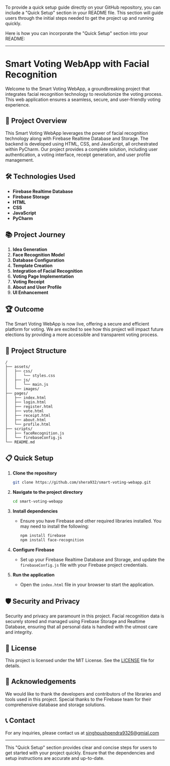 To provide a quick setup guide directly on your GitHub repository, you can include a "Quick Setup" section in your README file. This section will guide users through the initial steps needed to get the project up and running quickly.

Here is how you can incorporate the "Quick Setup" section into your README:

---

# Smart Voting WebApp with Facial Recognition

Welcome to the Smart Voting WebApp, a groundbreaking project that integrates facial recognition technology to revolutionize the voting process. This web application ensures a seamless, secure, and user-friendly voting experience.

## 🚀 Project Overview

This Smart Voting WebApp leverages the power of facial recognition technology along with Firebase Realtime Database and Storage. The backend is developed using HTML, CSS, and JavaScript, all orchestrated within PyCharm. Our project provides a complete solution, including user authentication, a voting interface, receipt generation, and user profile management.

## 🛠️ Technologies Used

- **Firebase Realtime Database**
- **Firebase Storage**
- **HTML**
- **CSS**
- **JavaScript**
- **PyCharm**

## 📚 Project Journey

1. **Idea Generation**
2. **Face Recognition Model**
3. **Database Configuration**
4. **Template Creation**
5. **Integration of Facial Recognition**
6. **Voting Page Implementation**
7. **Voting Receipt**
8. **About and User Profile**
9. **UI Enhancement**

## 🏆 Outcome

The Smart Voting WebApp is now live, offering a secure and efficient platform for voting. We are excited to see how this project will impact future elections by providing a more accessible and transparent voting process.

## 📂 Project Structure

```plaintext
/
├── assets/
│   ├── css/
│   │   └── styles.css
│   ├── js/
│   │   └── main.js
│   └── images/
├── pages/
│   ├── index.html
│   ├── login.html
│   ├── register.html
│   ├── vote.html
│   ├── receipt.html
│   ├── about.html
│   └── profile.html
├── scripts/
│   ├── faceRecognition.js
│   └── firebaseConfig.js
└── README.md
```

## 📋 Quick Setup

1. **Clone the repository**
   ```sh
   git clone https://github.com/shera932/smart-voting-webapp.git
   ```

2. **Navigate to the project directory**
   ```sh
   cd smart-voting-webapp
   ```

3. **Install dependencies**
   - Ensure you have Firebase and other required libraries installed. You may need to install the following:
     ```sh
     npm install firebase
     npm install face-recognition
     ```

4. **Configure Firebase**
   - Set up your Firebase Realtime Database and Storage, and update the `firebaseConfig.js` file with your Firebase project credentials.

5. **Run the application**
   - Open the `index.html` file in your browser to start the application.

## 🛡️ Security and Privacy

Security and privacy are paramount in this project. Facial recognition data is securely stored and managed using Firebase Storage and Realtime Database, ensuring that all personal data is handled with the utmost care and integrity.

## 📄 License

This project is licensed under the MIT License. See the [LICENSE](LICENSE) file for details.

## 🙏 Acknowledgements

We would like to thank the developers and contributors of the libraries and tools used in this project. Special thanks to the Firebase team for their comprehensive database and storage solutions.

## 📞 Contact

For any inquiries, please contact us at singhpushpendra9326@gmial.com

---

This "Quick Setup" section provides clear and concise steps for users to get started with your project quickly. Ensure that the dependencies and setup instructions are accurate and up-to-date.
